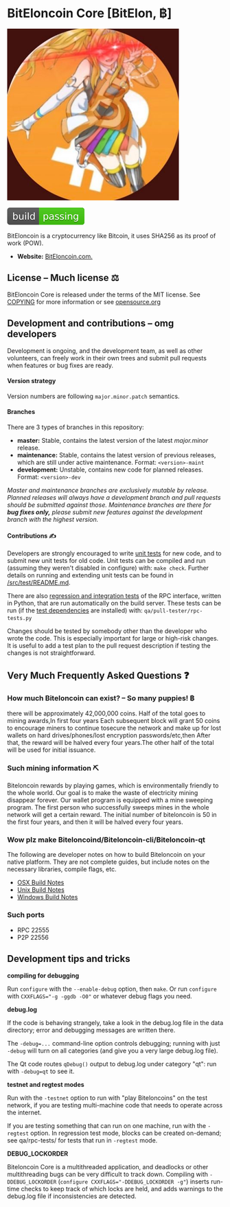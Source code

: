 # BitEloncoin Core [BitElon, ฿]

![Biteloncoin](https://github.com/biteloncoin/biteloncoin/blob/main/300.png)

![Build Status](https://github.com/biteloncoin/biteloncoin/blob/main/passing.svg)

BitEloncoin is a cryptocurrency like Bitcoin, it uses SHA256 as
its proof of work (POW). 
- **Website:** [BitEloncoin.com.](https://BitEloncoin.com)

## License – Much license ⚖️
BitEloncoin Core is released under the terms of the MIT license. See
[COPYING](COPYING) for more information or see
[opensource.org](https://opensource.org/licenses/MIT)

## Development and contributions – omg developers
Development is ongoing, and the development team, as well as other volunteers,
can freely work in their own trees and submit pull requests when features or
bug fixes are ready.

#### Version strategy
Version numbers are following ```major.minor.patch``` semantics.

#### Branches
There are 3 types of branches in this repository:

- **master:** Stable, contains the latest version of the latest *major.minor* release.
- **maintenance:** Stable, contains the latest version of previous releases, which are still under active maintenance. Format: ```<version>-maint```
- **development:** Unstable, contains new code for planned releases. Format: ```<version>-dev```

*Master and maintenance branches are exclusively mutable by release. Planned*
*releases will always have a development branch and pull requests should be*
*submitted against those. Maintenance branches are there for **bug fixes only,***
*please submit new features against the development branch with the highest version.*

#### Contributions ✍️

Developers are strongly encouraged to write [unit tests](src/test/README.md) for new code, and to
submit new unit tests for old code. Unit tests can be compiled and run
(assuming they weren't disabled in configure) with: `make check`. Further details on running
and extending unit tests can be found in [/src/test/README.md](/src/test/README.md).

There are also [regression and integration tests](/qa) of the RPC interface, written
in Python, that are run automatically on the build server.
These tests can be run (if the [test dependencies](/qa) are installed) with: `qa/pull-tester/rpc-tests.py`

Changes should be tested by somebody other than the developer who wrote the
code. This is especially important for large or high-risk changes. It is useful
to add a test plan to the pull request description if testing the changes is
not straightforward.

## Very Much Frequently Asked Questions ❓

### How much Biteloncoin can exist? – So many puppies! ฿
there will be approximately 42,000,000 coins.
Half of the total goes to mining awards,In first four years Each subsequent block 
will grant 50 coins to encourage miners to continue tosecure the network and make
up for lost wallets on hard drives/phones/lost encryption passwords/etc,then 
After that, the reward will be halved every four years.The other half of the total 
will be used for initial issuance.


### Such mining information ⛏

Biteloncoin rewards by playing games, which is environmentally friendly to the whole world. Our goal is to make the waste of electricity mining disappear forever. Our wallet program is equipped with a mine sweeping program. The first person who successfully sweeps mines in the whole network will get a certain reward. The initial number of biteloncoin is 50 in the first four years, and then it will be halved every four years.


### Wow plz make Biteloncoind/Biteloncoin-cli/Biteloncoin-qt

  The following are developer notes on how to build Biteloncoin on your native platform. They are not complete guides, but include notes on the necessary libraries, compile flags, etc.

  - [OSX Build Notes](doc/build-osx.md)
  - [Unix Build Notes](doc/build-unix.md)
  - [Windows Build Notes](doc/build-windows.md)

### Such ports

- RPC 22555
- P2P 22556

## Development tips and tricks

**compiling for debugging**

Run `configure` with the `--enable-debug` option, then `make`. Or run `configure` with
`CXXFLAGS="-g -ggdb -O0"` or whatever debug flags you need.

**debug.log**

If the code is behaving strangely, take a look in the debug.log file in the data directory;
error and debugging messages are written there.

The `-debug=...` command-line option controls debugging; running with just `-debug` will turn
on all categories (and give you a very large debug.log file).

The Qt code routes `qDebug()` output to debug.log under category "qt": run with `-debug=qt`
to see it.

**testnet and regtest modes**

Run with the `-testnet` option to run with "play Biteloncoins" on the test network, if you
are testing multi-machine code that needs to operate across the internet.

If you are testing something that can run on one machine, run with the `-regtest` option.
In regression test mode, blocks can be created on-demand; see qa/rpc-tests/ for tests
that run in `-regtest` mode.

**DEBUG_LOCKORDER**

Biteloncoin Core is a multithreaded application, and deadlocks or other multithreading bugs
can be very difficult to track down. Compiling with `-DDEBUG_LOCKORDER` (`configure
CXXFLAGS="-DDEBUG_LOCKORDER -g"`) inserts run-time checks to keep track of which locks
are held, and adds warnings to the debug.log file if inconsistencies are detected.
